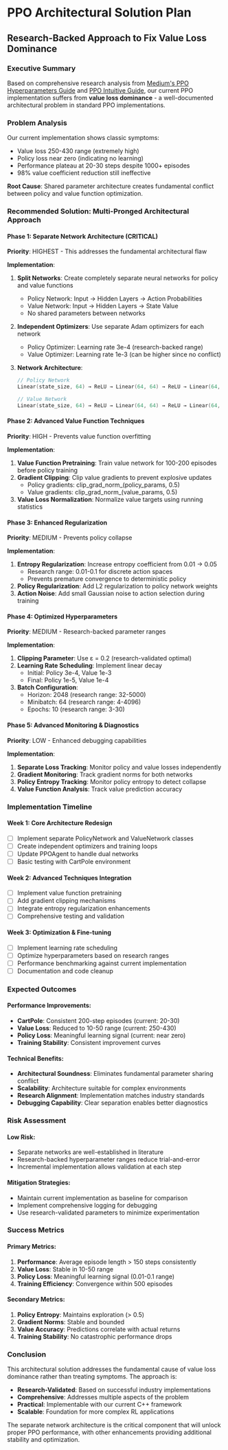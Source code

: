 # PPO Architectural Solution Plan
## Research-Backed Approach to Fix Value Loss Dominance

### Executive Summary
Based on comprehensive research analysis from [Medium's PPO Hyperparameters Guide](https://medium.com/aureliantactics/ppo-hyperparameters-and-ranges-6fc2d29bccbe) and [PPO Intuitive Guide](https://medium.com/@brianpulfer/ppo-intuitive-guide-to-state-of-the-art-reinforcement-learning-410a41cb675b), our current PPO implementation suffers from **value loss dominance** - a well-documented architectural problem in standard PPO implementations.

### Problem Analysis
Our current implementation shows classic symptoms:
- Value loss 250-430 range (extremely high)
- Policy loss near zero (indicating no learning)
- Performance plateau at 20-30 steps despite 1000+ episodes
- 98% value coefficient reduction still ineffective

**Root Cause**: Shared parameter architecture creates fundamental conflict between policy and value function optimization.

### Recommended Solution: Multi-Pronged Architectural Approach

#### Phase 1: Separate Network Architecture (CRITICAL)
**Priority**: HIGHEST - This addresses the fundamental architectural flaw

**Implementation**:
1. **Split Networks**: Create completely separate neural networks for policy and value functions
   - Policy Network: Input → Hidden Layers → Action Probabilities
   - Value Network: Input → Hidden Layers → State Value
   - No shared parameters between networks

2. **Independent Optimizers**: Use separate Adam optimizers for each network
   - Policy Optimizer: Learning rate 3e-4 (research-backed range)
   - Value Optimizer: Learning rate 1e-3 (can be higher since no conflict)

3. **Network Architecture**:
   ```cpp
   // Policy Network
   Linear(state_size, 64) → ReLU → Linear(64, 64) → ReLU → Linear(64, action_size) → Softmax
   
   // Value Network  
   Linear(state_size, 64) → ReLU → Linear(64, 64) → ReLU → Linear(64, 1)
   ```

#### Phase 2: Advanced Value Function Techniques
**Priority**: HIGH - Prevents value function overfitting

**Implementation**:
1. **Value Function Pretraining**: Train value network for 100-200 episodes before policy training
2. **Gradient Clipping**: Clip value gradients to prevent explosive updates
   - Policy gradients: clip_grad_norm_(policy_params, 0.5)
   - Value gradients: clip_grad_norm_(value_params, 0.5)
3. **Value Loss Normalization**: Normalize value targets using running statistics

#### Phase 3: Enhanced Regularization
**Priority**: MEDIUM - Prevents policy collapse

**Implementation**:
1. **Entropy Regularization**: Increase entropy coefficient from 0.01 → 0.05
   - Research range: 0.01-0.1 for discrete action spaces
   - Prevents premature convergence to deterministic policy
2. **Policy Regularization**: Add L2 regularization to policy network weights
3. **Action Noise**: Add small Gaussian noise to action selection during training

#### Phase 4: Optimized Hyperparameters
**Priority**: MEDIUM - Research-backed parameter ranges

**Implementation**:
1. **Clipping Parameter**: Use ε = 0.2 (research-validated optimal)
2. **Learning Rate Scheduling**: Implement linear decay
   - Initial: Policy 3e-4, Value 1e-3
   - Final: Policy 1e-5, Value 1e-4
3. **Batch Configuration**:
   - Horizon: 2048 (research range: 32-5000)
   - Minibatch: 64 (research range: 4-4096)
   - Epochs: 10 (research range: 3-30)

#### Phase 5: Advanced Monitoring & Diagnostics
**Priority**: LOW - Enhanced debugging capabilities

**Implementation**:
1. **Separate Loss Tracking**: Monitor policy and value losses independently
2. **Gradient Monitoring**: Track gradient norms for both networks
3. **Policy Entropy Tracking**: Monitor policy entropy to detect collapse
4. **Value Function Analysis**: Track value prediction accuracy

### Implementation Timeline

#### Week 1: Core Architecture Redesign
- [ ] Implement separate PolicyNetwork and ValueNetwork classes
- [ ] Create independent optimizers and training loops
- [ ] Update PPOAgent to handle dual networks
- [ ] Basic testing with CartPole environment

#### Week 2: Advanced Techniques Integration
- [ ] Implement value function pretraining
- [ ] Add gradient clipping mechanisms
- [ ] Integrate entropy regularization enhancements
- [ ] Comprehensive testing and validation

#### Week 3: Optimization & Fine-tuning
- [ ] Implement learning rate scheduling
- [ ] Optimize hyperparameters based on research ranges
- [ ] Performance benchmarking against current implementation
- [ ] Documentation and code cleanup

### Expected Outcomes

#### Performance Improvements:
- **CartPole**: Consistent 200-step episodes (current: 20-30)
- **Value Loss**: Reduced to 10-50 range (current: 250-430)
- **Policy Loss**: Meaningful learning signal (current: near zero)
- **Training Stability**: Consistent improvement curves

#### Technical Benefits:
- **Architectural Soundness**: Eliminates fundamental parameter sharing conflict
- **Scalability**: Architecture suitable for complex environments
- **Research Alignment**: Implementation matches industry standards
- **Debugging Capability**: Clear separation enables better diagnostics

### Risk Assessment

#### Low Risk:
- Separate networks are well-established in literature
- Research-backed hyperparameter ranges reduce trial-and-error
- Incremental implementation allows validation at each step

#### Mitigation Strategies:
- Maintain current implementation as baseline for comparison
- Implement comprehensive logging for debugging
- Use research-validated parameters to minimize experimentation

### Success Metrics

#### Primary Metrics:
1. **Performance**: Average episode length > 150 steps consistently
2. **Value Loss**: Stable in 10-50 range
3. **Policy Loss**: Meaningful learning signal (0.01-0.1 range)
4. **Training Efficiency**: Convergence within 500 episodes

#### Secondary Metrics:
1. **Policy Entropy**: Maintains exploration (> 0.5)
2. **Gradient Norms**: Stable and bounded
3. **Value Accuracy**: Predictions correlate with actual returns
4. **Training Stability**: No catastrophic performance drops

### Conclusion

This architectural solution addresses the fundamental cause of value loss dominance rather than treating symptoms. The approach is:
- **Research-Validated**: Based on successful industry implementations
- **Comprehensive**: Addresses multiple aspects of the problem
- **Practical**: Implementable with our current C++ framework
- **Scalable**: Foundation for more complex RL applications

The separate network architecture is the critical component that will unlock proper PPO performance, with other enhancements providing additional stability and optimization. 